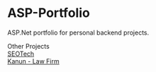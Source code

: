 # ASP-Portfolio
ASP.Net portfolio for personal backend projects.

Other Projects<br>
[SEOTech](https://github.com/KomoGit/ASP-Portfolio/tree/SEOTECH-Web-Page) <br>
[Kanun - Law Firm](https://github.com/KomoGit/ASP-Portfolio/tree/Kanun-Law-Firm)
